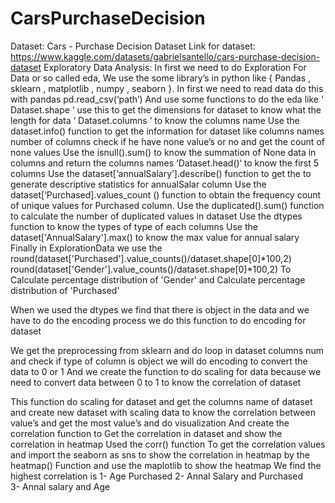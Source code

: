 # CarsPurchaseDecision
Dataset:
Cars - Purchase Decision Dataset
Link for dataset:
https://www.kaggle.com/datasets/gabrielsantello/cars-purchase-decision-dataset
Exploratory Data Analysis:
In first we need to do Exploration For Data or so called eda,
We use the some library’s in python like { Pandas , sklearn , matplotlib , numpy , seaborn }. In first we need to read data do this with pandas pd.read_csv(‘path’)
And use some functions to do the eda like 
‘ Dataset.shape ‘ use this to get the dimensions for dataset to know what the length for data
‘ Dataset.columns ‘  to know the columns name
Use the dataset.info() function to get the information for dataset like columns names number of columns check if he have none value’s or no and get the count of none values
Use the isnull().sum() to know the summation of None data in columns and return the columns names
‘Dataset.head()‘ to know the first 5 columns
Use the dataset[‘annualSalary’].describe() function to get the to generate descriptive statistics for annualSalar column
Use the dataset[‘Purchased].values_count () function to obtain the frequency count of unique values for Purchased column.
Use the duplicated().sum() function to calculate the number of duplicated values in dataset
Use the dtypes function to know the types of type of each columns 
Use the dataset['AnnualSalary'].max() to know the max value for annual salary 
Finally in ExplorationData we use the 
round(dataset['Purchased'].value_counts()/dataset.shape[0]*100,2)
round(dataset['Gender'].value_counts()/dataset.shape[0]*100,2)
To Calculate percentage distribution of 'Gender'  and Calculate percentage distribution of 'Purchased'
 
When we used the dtypes we find that there is object in the data and we have to do the encoding process
we do this function to do encoding for dataset 
 
We get the preprocessing from sklearn and do loop in dataset columns num  and check if type of column is object we will do encoding to convert the data to 0 or 1 
And we create the function to do scaling for data because we need to convert data between 0 to 1 to know the correlation of dataset
 
This function do scaling for dataset and get the columns name of dataset and create new dataset with scaling data to know the correlation between value’s and get the most value’s and do visualization
And create the correlation function to Get the correlation in dataset and show the correlation in heatmap 
Used the corr() function 
To get the correlation values and import the seaborn as sns to show the correlation in heatmap by the heatmap()
Function and use the maplotlib to show the heatmap
We find the highest correlation is 
1- Age  Purchased 
2- Annal Salary and Purchased  
3- Annal salary and Age

